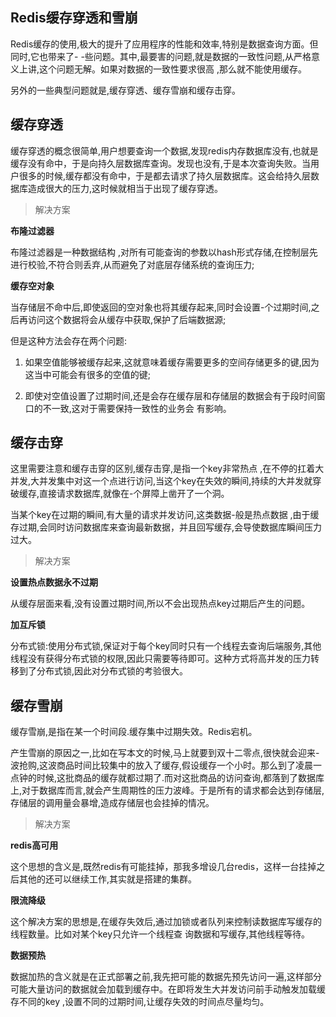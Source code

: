 ## Redis缓存穿透和雪崩

Redis缓存的使用,极大的提升了应用程序的性能和效率,特别是数据查询方面。但同时,它也带来了- -些问题。其中,最要害的问题,就是数据的一致性问题,从严格意义上讲,这个问题无解。如果对数据的一致性要求很高 ,那么就不能使用缓存。

另外的一些典型问题就是,缓存穿透、缓存雪崩和缓存击穿。

## 缓存穿透

缓存穿透的概念很简单,用户想要查询一个数据,发现redis内存数据库没有,也就是缓存没有命中，于是向持久层数据库查询。发现也没有,于是本次查询失败。当用户很多的时候,缓存都没有命中，于是都去请求了持久层数据库。这会给持久层数据库造成很大的压力,这时候就相当于出现了缓存穿透。

> 解决方案

**布隆过滤器**

布隆过滤器是一种数据结构 ,对所有可能查询的参数以hash形式存储,在控制层先进行校验,不符合则丢弃,从而避免了对底层存储系统的查询压力;

**缓存空对象**

当存储层不命中后,即使返回的空对象也将其缓存起来,同时会设置-个过期时间,之后再访问这个数据将会从缓存中获取,保护了后端数据源;

但是这种方法会存在两个问题:

1. 如果空值能够被缓存起来,这就意味着缓存需要更多的空间存储更多的键,因为这当中可能会有很多的空值的键;

2. 即使对空值设置了过期时间,还是会存在缓存层和存储层的数据会有于段时间窗口的不一致,这对于需要保持一致性的业务会
   有影响。

## 缓存击穿

这里需要注意和缓存击穿的区别,缓存击穿,是指一个key非常热点 ,在不停的扛着大并发,大并发集中对这一个点进行访问,当这个key在失效的瞬间,持续的大并发就穿破缓存,直接请求数据库,就像在-个屏障上凿开了一个洞。

当某个key在过期的瞬间,有大量的请求并发访问,这类数据-般是热点数据 ,由于缓存过期,会同时访问数据库来查询最新数据，并且回写缓存,会导使数据库瞬间压力过大。

> 解决方案

**设置热点数据永不过期**

从缓存层面来看,没有设置过期时间,所以不会出现热点key过期后产生的问题。

**加互斥锁**

分布式锁:使用分布式锁,保证对于每个key同时只有一个线程去查询后端服务,其他线程没有获得分布式锁的权限,因此只需要等待即可。这种方式将高并发的压力转移到了分布式锁,因此对分布式锁的考验很大。

## 缓存雪崩

缓存雪崩,是指在某一个时间段.缓存集中过期失效。Redis宕机。

产生雪崩的原因之一,比如在写本文的时候,马上就要到双十二零点,很快就会迎来-波抢购,这波商品时间比较集中的放入了缓存,假设缓存一个小时。那么到了凌晨一点钟的时候,这批商品的缓存就都过期了.而对这批商品的访问查询,都落到了数据库
上,对于数据库而言,就会产生周期性的压力波峰。于是所有的请求都会达到存储层,存储层的调用量会暴增,造成存储层也会挂掉的情况。

> 解决方案

**redis高可用**

这个思想的含义是,既然redis有可能挂掉，那我多增设几台redis，这样一台挂掉之后其他的还可以继续工作,其实就是搭建的集群。

**限流降级**

这个解决方案的思想是,在缓存失效后,通过加锁或者队列来控制读数据库写缓存的线程数量。比如对某个key只允许一个线程查
询数据和写缓存,其他线程等待。

**数据预热**

数据加热的含义就是在正式部署之前,我先把可能的数据先预先访问一遍,这样部分可能大量访问的数据就会加载到缓存中。在即将发生大并发访问前手动触发加载缓存不同的key ,设置不同的过期时间,让缓存失效的时间点尽量均匀。
